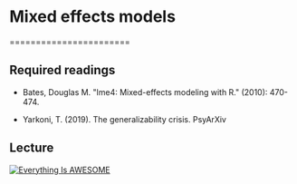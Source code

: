 # Mixed effects models
=======================

## Required readings

- Bates, Douglas M. "lme4: Mixed-effects modeling with R." (2010): 470-474. 

- Yarkoni, T. (2019). The generalizability crisis. PsyArXiv

## Lecture

[![Everything Is AWESOME](http://i.imgur.com/Ot5DWAW.png)](https://youtu.be/StTqXEQ2l-Y?t=35s "Everything Is AWESOME")

